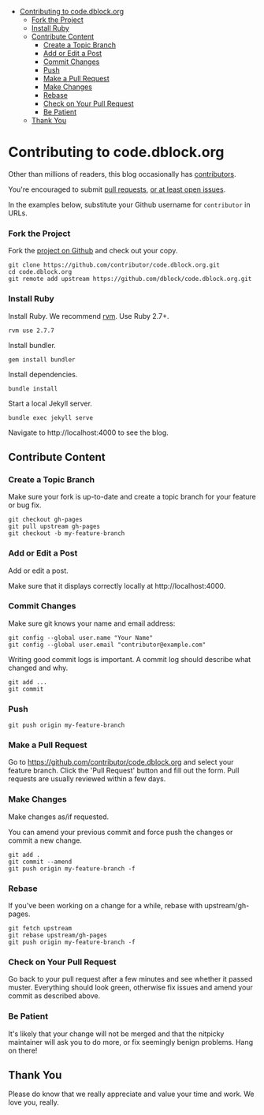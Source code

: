 - [Contributing to code.dblock.org](#contributing-to-codedblockorg)
    - [Fork the Project](#fork-the-project)
    - [Install Ruby](#install-ruby)
  - [Contribute Content](#contribute-content)
    - [Create a Topic Branch](#create-a-topic-branch)
    - [Add or Edit a Post](#add-or-edit-a-post)
    - [Commit Changes](#commit-changes)
    - [Push](#push)
    - [Make a Pull Request](#make-a-pull-request)
    - [Make Changes](#make-changes)
    - [Rebase](#rebase)
    - [Check on Your Pull Request](#check-on-your-pull-request)
    - [Be Patient](#be-patient)
  - [Thank You](#thank-you)

# Contributing to code.dblock.org

Other than millions of readers, this blog occasionally has [contributors](https://github.com/dblock/code.dblock.org/graphs/contributors).

You're encouraged to submit [pull requests](https://github.com/dblock/code.dblock.org/pulls), [or at least open issues](https://github.com/dblock/code.dblock.org/issues).

In the examples below, substitute your Github username for `contributor` in URLs.

### Fork the Project

Fork the [project on Github](https://github.com/dblock/code.dblock.org) and check out your copy.

```
git clone https://github.com/contributor/code.dblock.org.git
cd code.dblock.org
git remote add upstream https://github.com/dblock/code.dblock.org.git
```

### Install Ruby

Install Ruby. We recommend [rvm](https://rvm.io/). Use Ruby 2.7+.

```
rvm use 2.7.7
```

Install bundler.

```
gem install bundler
```

Install dependencies.

```
bundle install
```

Start a local Jekyll server.

```
bundle exec jekyll serve 
```

Navigate to http://localhost:4000 to see the blog.

## Contribute Content

### Create a Topic Branch

Make sure your fork is up-to-date and create a topic branch for your feature or bug fix.

```
git checkout gh-pages
git pull upstream gh-pages
git checkout -b my-feature-branch
```

### Add or Edit a Post

Add or edit a post.

Make sure that it displays correctly locally at http://localhost:4000.

### Commit Changes

Make sure git knows your name and email address:

```
git config --global user.name "Your Name"
git config --global user.email "contributor@example.com"
```

Writing good commit logs is important. A commit log should describe what changed and why.

```
git add ...
git commit
```

### Push

```
git push origin my-feature-branch
```

### Make a Pull Request

Go to https://github.com/contributor/code.dblock.org and select your feature branch. Click the 'Pull Request' button and fill out the form. Pull requests are usually reviewed within a few days.

### Make Changes

Make changes as/if requested.

You can amend your previous commit and force push the changes or commit a new change.

```
git add .
git commit --amend
git push origin my-feature-branch -f
```

### Rebase

If you've been working on a change for a while, rebase with upstream/gh-pages.

```
git fetch upstream
git rebase upstream/gh-pages
git push origin my-feature-branch -f
```

### Check on Your Pull Request

Go back to your pull request after a few minutes and see whether it passed muster. Everything should look green, otherwise fix issues and amend your commit as described above.

### Be Patient

It's likely that your change will not be merged and that the nitpicky maintainer will ask you to do more, or fix seemingly benign problems. Hang on there!

## Thank You

Please do know that we really appreciate and value your time and work. We love you, really.
